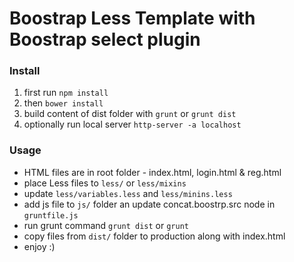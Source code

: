 # Boostrap Less Template with Boostrap select plugin

### Install
1. first run `npm install`
2. then `bower install`
3. build content of dist folder with `grunt` or `grunt dist`
4. optionally run local server `http-server -a localhost`

### Usage
 - HTML files are in root folder - index.html, login.html & reg.html
 - place Less files to `less/` or `less/mixins`
 - update `less/variables.less` and `less/minins.less`
 - add js file to `js/` folder an update concat.boostrp.src node in `gruntfile.js`
 - run grunt command `grunt dist` or `grunt`
 - copy files from `dist/` folder to production along with index.html
 - enjoy :)